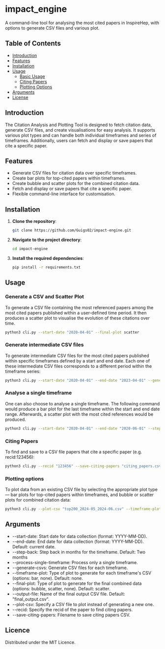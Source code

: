 # impact_engine
A command-line tool for analysing the most cited papers in InspireHep, with options to generate CSV files and various plot.  

## Table of Contents
- [Introduction](#introduction)
- [Features](#features)
- [Installation](#installation)
- [Usage](#usage)
  - [Basic Usage](#basic-usage)
  - [Citing Papers](#citing-papers)
  - [Plotting Options](#plotting-options)
- [Arguments](#arguments)
- [License](#license)

## Introduction

The Citation Analysis and Plotting Tool is designed to fetch citation data, generate CSV files, and create visualisations for easy analysis. It supports various plot types and can handle both individual timeframes and series of timeframes. Additionally, users can fetch and display or save papers that cite a specific paper.

## Features

- Generate CSV files for citation data over specific timeframes.
- Create bar plots for top-cited papers within timeframes.
- Create bubble and scatter plots for the combined citation data.
- Fetch and display or save papers that cite a specific paper.
- Flexible command-line interface for customisation.

## Installation

1. **Clone the repository**:
   ```bash
   git clone https://github.com/Guigs02/impact-engine.git
   ```

2. **Navigate to the project directory**:
    ```bash
    cd impact-engine
    ```

3. **Install the required dependencies**:
    ```bash
    pip install -r requirements.txt
    ```

## Usage

### Generate a CSV and Scatter Plot

To generate a CSV file containing the most referenced papers among the most cited papers published within a user-defined time period. It then produces a scatter plot to visualise the evolution of these citations over time.

```bash
python3 cli.py --start-date "2020-04-01" --final-plot scatter
```

### Generate intermediate CSV files

To generate intermediate CSV files for the most cited papers published within specific timeframes defined by a start and end date. Each one of these intermediate CSV files corresponds to a different period within the timeframe series:

```bash
python3 cli.py --start-date "2020-04-01" --end-date "2023-04-01" --generate-csvs
```
### Analyse a single timeframe

One can also choose to analyse a single timeframe. The following command would produce a bar plot for the last timeframe within the start and end date range. Afterwards, a scatter plot with the most cited references would be produced.

```bash
python3 cli.py --start-date "2020-04-01" --end-date "2020-06-01" --step-back 2 --process-single-timeframe --generate-csvs --timeframe-plot bar 
```

### Citing Papers

To find and save to a CSV file papers that cite a specific paper (e.g. recid:123456):
```bash
python3 cli.py --recid "123456" --save-citing-papers "citing_papers.csv"
```

### Plotting options

To plot data from an existing CSV file by selecting the appropriate plot type — bar plots for top-cited papers within timeframes, and bubble or scatter plots for combined citation data:

```bash
python3 cli.py --plot-csv "top200_2024-05_2024-06.csv" --timeframe-plot bar
```

## Arguments

- --start-date: Start date for data collection (format: YYYY-MM-DD).
- --end-date: End date for data collection (format: YYYY-MM-DD). Default: current date.
- --step-back: Step back in months for the timeframe. Default: Two months
- --process-single-timeframe: Process only a single timeframe.
- --generate-csvs: Generate CSV files for each timeframe.
- --timeframe-plot: Type of plot to generate for each timeframe's CSV (options: bar, none). Default: none.
- --final-plot: Type of plot to generate for the final combined data (options: bubble, scatter, none). Default: scatter.
- --output-file: Name of the final output CSV file. Default: "final_output.csv".
- --plot-csv: Specify a CSV file to plot instead of generating a new one.
- --recid: Specify the recid of the paper to find citing papers.
- --save-citing-papers: Filename to save citing papers CSV.

## Licence

Distributed under the MIT Licence.

